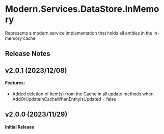 # Modern.Services.DataStore.InMemory
Represents a modern service implementation that holds all entities in the in-memory cache

## Release Notes

## v2.0.1 (2023/12/08)

#### Features:
* Added deletion of item(s) from the Cache in all update methods when AddOrUpdateInCacheWhenEntityIsUpdated = false


## v2.0.0 (2023/11/29)

#### Initial Release